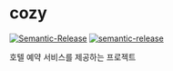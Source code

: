 # cozy
[![Semantic-Release](https://github.com/f-lab-edu/cozy/actions/workflows/release.yml/badge.svg)](https://github.com/f-lab-edu/cozy/actions/workflows/release.yml)
[![semantic-release](https://img.shields.io/badge/%20%20%F0%9F%93%A6%F0%9F%9A%80-semantic--release-e10079.svg)](https://github.com/semantic-release/semantic-release)

호텔 예약 서비스를 제공하는 프로젝트